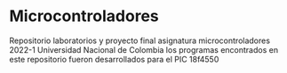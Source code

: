 # Microcontroladores
Repositorio laboratorios y proyecto final asignatura microcontroladores 2022-1 Universidad Nacional de Colombia
los programas encontrados en este repositorio fueron desarrollados para el PIC 18f4550

